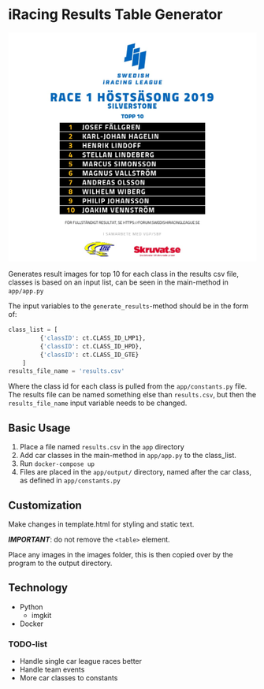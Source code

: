 # iRacing Results Table Generator

![Kiku](example_image_doc.jpg)

Generates result images for top 10 for each class in the results csv file, classes is based on an input list, can be seen in the main-method in ```app/app.py```

The input variables to the ```generate_results```-method should be in the form of:
```python
class_list = [
         {'classID': ct.CLASS_ID_LMP1},
         {'classID': ct.CLASS_ID_HPD},
         {'classID': ct.CLASS_ID_GTE}
    ]
results_file_name = 'results.csv'
```
Where the class id for each class is pulled from the ```app/constants.py``` file.
The results file can be named something else than ```results.csv```, but then the ```results_file_name``` input variable needs to be changed. 

## Basic Usage
1. Place a file named ```results.csv``` in the ```app``` directory
2. Add car classes in the main-method in ```app/app.py``` to the class_list.
3. Run ```docker-compose up```
4. Files are placed in the ```app/output/``` directory, named after the car class, as defined in ```app/constants.py```

## Customization
Make changes in template.html for styling and static text.

***IMPORTANT***: do not remove the ```<table>``` element.

Place any images in the images folder, this is then copied over by the program to the output directory.

## Technology
* Python
    * imgkit
* Docker


### TODO-list
* Handle single car league races better
* Handle team events
* More car classes to constants

